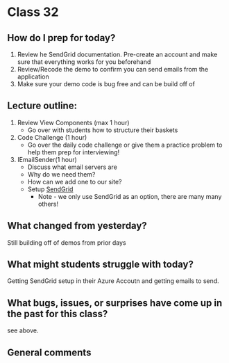 # Class 32

## How do I prep for today?
1. Review he SendGrid documentation. Pre-create an account and make sure that everything works for you beforehand
2. Review/Recode the demo to confirm you can send emails from the application
3. Make sure your demo code is bug free and can be build off of

## Lecture outline:
1. Review View Components (max 1 hour)
   - Go over with students how to structure their baskets
1. Code Challenge (1 hour)
   - Go over the daily code challenge or give them a practice problem to help them prep for interviewing!
2. IEmailSender(1 hour)
   - Discuss what email servers are
   - Why do we need them?
   - How can we add one to our site?
   - Setup [SendGrid](./email.md)
     - Note - we only use SendGrid as an option, there are many many others!

## What changed from yesterday? 
Still building off of demos from prior days

## What might students struggle with today?  
Getting SendGrid setup in their Azure Accoutn and getting emails to send. 

## What bugs, issues, or surprises have come up in the past for this class?
see above. 

## General comments
